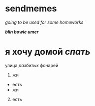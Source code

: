 # sendmemes
*going to be used for some homeworks*

***blin bowie umer***
# я хочу домой ***спать***
улица _разбитых_ фонарей
1. жи
  + есть
  + жи
2. есть
